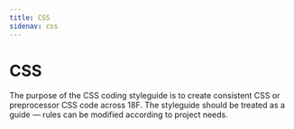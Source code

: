 ```yaml
---
title: CSS
sidenav: css
---
```


# CSS
The purpose of the CSS coding styleguide is to create consistent CSS or
preprocessor CSS code across 18F. The styleguide should be treated as a guide
&mdash; rules can be modified according to project needs.
